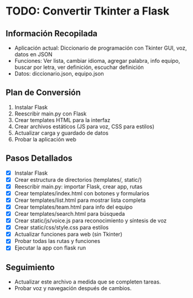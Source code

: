 # TODO: Convertir Tkinter a Flask

## Información Recopilada

- Aplicación actual: Diccionario de programación con Tkinter GUI, voz, datos en JSON
- Funciones: Ver lista, cambiar idioma, agregar palabra, info equipo, buscar por letra, ver definición, escuchar definición
- Datos: diccionario.json, equipo.json

## Plan de Conversión

1. Instalar Flask
2. Reescribir main.py con Flask
3. Crear templates HTML para la interfaz
4. Crear archivos estáticos (JS para voz, CSS para estilos)
5. Actualizar carga y guardado de datos
6. Probar la aplicación web

## Pasos Detallados

- [x] Instalar Flask
- [x] Crear estructura de directorios (templates/, static/)
- [x] Reescribir main.py: importar Flask, crear app, rutas
- [x] Crear templates/index.html con botones y formularios
- [x] Crear templates/list.html para mostrar lista completa
- [x] Crear templates/team.html para info del equipo
- [x] Crear templates/search.html para búsqueda
- [x] Crear static/js/voice.js para reconocimiento y síntesis de voz
- [x] Crear static/css/style.css para estilos
- [x] Actualizar funciones para web (sin Tkinter)
- [x] Probar todas las rutas y funciones
- [x] Ejecutar la app con flask run

## Seguimiento

- Actualizar este archivo a medida que se completen tareas.
- Probar voz y navegación después de cambios.
